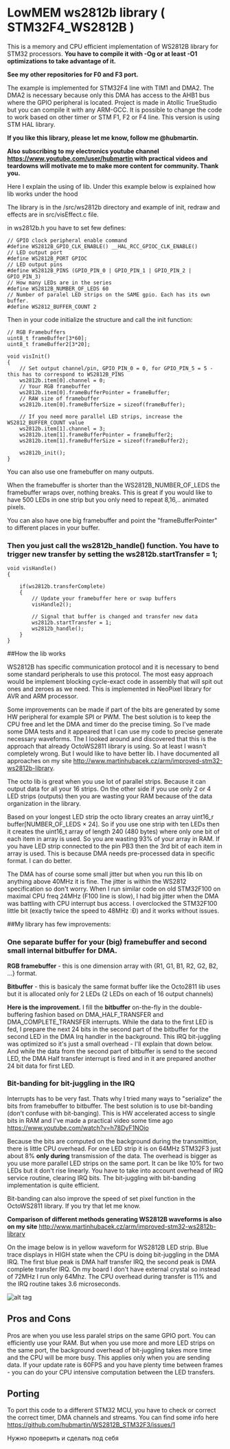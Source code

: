 # LowMEM ws2812b library ( STM32F4_WS2812B )
This is a memory and CPU efficient implementation of WS2812B library for STM32 processors. **You have to compile it with -Og or at least -O1 optimizations to take advantage of it.**


**See my other repositories for F0 and F3 port.**

The example is implemented for STM32F4 line with TIM1 and DMA2. The DMA2 is necessary because only this DMA has access to the AHB1 bus where the GPIO peripheral is located.
Project is made in Atollic TrueStudio but you can compile it with any ARM-GCC. It is possible to change the code to work based on other timer or STM F1, F2 or F4 line. This version is using STM HAL library.



**If you like this library, please let me know, follow me @hubmartin.**

**Also subscribing to my electronics youtube channel https://www.youtube.com/user/hubmartin with practical videos and teardowns will motivate me to make more content for community. Thank you.**


Here I explain the using of lib. Under this example below is explained how lib works under the hood

The library is in the /src/ws2812b directory and example of init, redraw and effects are in src/visEffect.c file.

in ws2812b.h you have to set few defines:
```
// GPIO clock peripheral enable command
#define WS2812B_GPIO_CLK_ENABLE() __HAL_RCC_GPIOC_CLK_ENABLE()
// LED output port
#define WS2812B_PORT GPIOC
// LED output pins
#define WS2812B_PINS (GPIO_PIN_0 | GPIO_PIN_1 | GPIO_PIN_2 | GPIO_PIN_3)
// How many LEDs are in the series
#define WS2812B_NUMBER_OF_LEDS 60
// Number of paralel LED strips on the SAME gpio. Each has its own buffer.
#define WS2812_BUFFER_COUNT 2
```

Then in your code initialize the structure and call the init function:
```
// RGB Framebuffers
uint8_t frameBuffer[3*60];
uint8_t frameBuffer2[3*20];

void visInit()
{
	// Set output channel/pin, GPIO_PIN_0 = 0, for GPIO_PIN_5 = 5 - this has to correspond to WS2812B_PINS
	ws2812b.item[0].channel = 0;
	// Your RGB framebuffer
	ws2812b.item[0].frameBufferPointer = frameBuffer;
	// RAW size of framebuffer
	ws2812b.item[0].frameBufferSize = sizeof(frameBuffer);

	// If you need more parallel LED strips, increase the WS2812_BUFFER_COUNT value
	ws2812b.item[1].channel = 3;
	ws2812b.item[1].frameBufferPointer = frameBuffer2;
	ws2812b.item[1].frameBufferSize = sizeof(frameBuffer2);

	ws2812b_init();
}
```
You can also use one framebuffer on many outputs.

When the framebuffer is shorter than the WS2812B_NUMBER_OF_LEDS the framebuffer wraps over, nothing breaks. This is great if you would like to have 500 LEDs in one strip but you only need to repeat 8,16,.. animated pixels.

You can also have one big framebuffer and point the "frameBufferPointer" to different places in your buffer.


### Then you just call the ws2812b_handle() function. You have to trigger new transfer by setting the ws2812b.startTransfer = 1;
```
void visHandle()
{

	if(ws2812b.transferComplete)
	{
		// Update your framebuffer here or swap buffers
		visHandle2();

		// Signal that buffer is changed and transfer new data
		ws2812b.startTransfer = 1;
		ws2812b_handle();
	}
}
```

##How the lib works

WS2812B has specific communication protocol and it is necessary to bend some standard peripherals to use this protocol. The most easy approach would be implement blocking cycle-exact code in assembly that will spit out ones and zeroes as we need. This is implemented in NeoPixel library for AVR and ARM processor.

Some improvements can be made if part of the bits are generated by some HW peripheral for example SPI or PWM. The best solution is to keep the CPU free and let the DMA and timer do the precise timing. So I've made some DMA tests and it appeared that I can use my code to precise generate necessary waveforms. The I looked around and discovered that this is the approach that already OctoWS2811 library is using. So at least I wasn't completely wrong. But I would like to have better lib. I have documented all approaches on my site http://www.martinhubacek.cz/arm/improved-stm32-ws2812b-library.

The octo lib is great when you use lot of parallel strips. Because it can output data for all your 16 strips. On the other side if you use only 2 or 4 LED strips (outputs) then you are wasting your RAM because of the data organization in the library.

Based on your longest LED strip the octo library creates an array uint16_r buffer[NUMBER_OF_LEDS × 24]. So if you use one strip with ten LEDs then it creates the uint16_t array of length 240 (480 bytes) where only one bit of each item in array is used. So you are wasting 93% of your array in RAM. If you have LED strip connected to the pin PB3 then the 3rd bit of each item in array is used. This is because DMA needs pre-processed data in specific format. I can do better.

The DMA has of course some small jitter but when you run this lib on anything above 40MHz it is fine. The jitter is within the WS2812 specification so don't worry. When I run similar code on old STM32F100 on maximal CPU freq 24MHz (F100 line is slow), I had big jitter when the DMA was battling with CPU interrupt bus access. I overclocked the STM32F100 little bit (exactly twice the speed to 48MHz :Đ) and it works without issues.

##My library has few improvements:

### One separate buffer for your (big) framebuffer and second small internal bitbuffer for DMA.
**RGB framebuffer** - this is one dimension array with {R1, G1, B1, R2, G2, B2, ...} format.

**Bitbuffer** - this is basicaly the same format buffer like the Octo2811 lib uses but it is allocated only for 2 LEDs (2 LEDs on each of 16 output channels)

**Here is the improvement.** I fill the **bitbuffer** on-the-fly in the double-buffering fashion based on DMA_HALF_TRANSFER and DMA_COMPLETE_TRANSFER interrupts. While the data to the first LED is fed, I prepare the next 24 bits in the second part of the bitbuffer for the second LED in the DMA Irq handler in the background. This IRQ bit-juggling was optimized so it's just a small overhead - I'll explain that down below. And while the data from the second part of bitbuffer is send to the second LED, the DMA Half transfer interrupt is fired and in it are prepared another 24 bit data for first LED.

### Bit-banding for bit-juggling in the IRQ
Interrupts has to be very fast. Thats why I tried many ways to "serialize" the bits from framebuffer to bitbuffer. The best solution is to use bit-banding (don't confuse with bit-banging). This is HW accelerated access to single bits in RAM and I've made a practical video some time ago https://www.youtube.com/watch?v=h78DyF1NOio

Because the bits are computed on the background during the transmittion, there is little CPU overhead. For one LED strip it is on 64MHz STM32F3 just about 8% **only during** transmission of the data. The overhead is bigger as you use more parallel LED strips on the same port. It can be like 10% for two LEDs but it don't rise linearly. You have to take into account overhead of IRQ service routine, clearing IRQ bits. The bit-juggling with bit-banding implementation is quite efficient.

Bit-banding can also improve the speed of set pixel function in the OctoWS2811 library. If you try that let me know.

**Comparison of different methods generating WS2812B waveforms is also on my site**
http://www.martinhubacek.cz/arm/improved-stm32-ws2812b-library

On the image below is in yellow waveform for WS2812B LED strip. Blue trace displays in HIGH state when the CPU is doing bit-juggling in the DMA IRQ. The first blue peak is DMA half transfer IRQ, the second peak is DMA complete transfer IRQ. On my board I don't have external crystal so instead of 72MHz I run only 64Mhz. The CPU overhead during transfer is 11% and the IRQ routine takes 3.6 microseconds.

![alt tag](https://github.com/hubmartin/ws2812b_stm32F3/blob/master/WS2812%20scope%20waveform.png)

## Pros and Cons
Pros are when you use less paralel strips on the same GPIO port. You can efficiently use your RAM. But when you use more and more LED strips on the same port, the background overhead of bit-juggling takes more time and the CPU will be more busy. This applies only when you are sending data. If your update rate is 60FPS and you have plenty time between frames - you can do your CPU intensive computation between the LED transfers.

## Porting
To port this code to a different STM32 MCU, you have to check or correct the correct timer, DMA channels and streams. You can find some info here
https://github.com/hubmartin/WS2812B_STM32F3/issues/1

Нужно проверить и сделать под себя 
